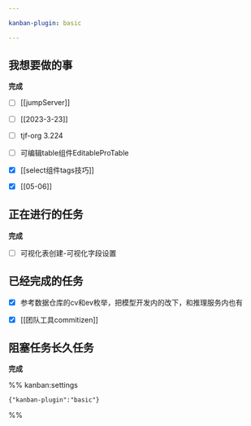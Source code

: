 ```yaml
---

kanban-plugin: basic

---
```


## 我想要做的事

**完成**
- [ ] [[jumpServer]]
- [ ] [[2023-3-23]]
- [ ] tjf-org 3.224
- [ ] 可编辑table组件EditableProTable
- [x] [[select组件tags技巧]]
- [x] [[05-06]]


## 正在进行的任务

**完成**
- [ ] 可视化表创建-可视化字段设置


## 已经完成的任务

- [x] 参考数据仓库的cv和ev枚举，把模型开发内的改下，和推理服务内也有
- [x] [[团队工具commitizen]]


## 阻塞任务长久任务

**完成**




%% kanban:settings
```
{"kanban-plugin":"basic"}
```
%%